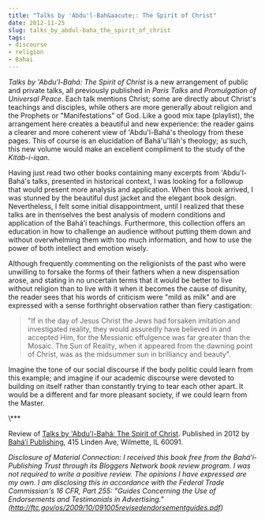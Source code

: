 ```yaml
---
title: "Talks by 'Abdu'l-Bah&aacute;: The Spirit of Christ"
date: 2012-11-25
slug: talks_by_abdul-baha_the_spirit_of_christ
tags:
- discourse
- religion
- Bahai
---
```


_Talks by 'Abdu'l-Bah&aacute;: The Spirit of Christ_ is a new arrangement of
public and private talks, all previously published in _Paris Talks_ and
_Promulgation of Universal Peace_. Each talk mentions Christ; some are directly
about Christ's teachings and disciples, while others are more generally about
religion and the Prophets or "Manifestations" of God. Like a good mix tape
(playlist), the arrangement here creates a beautiful and new experience: the
reader gains a clearer and more coherent view of 'Abdu'l-Bah&aacute;'s theology
from these pages. This of course is an elucidation of
Bah&aacute;'u'll&aacute;h's theology; as such, this new volume would make an
excellent compliment to the study of the _Kit&aacute;b-i-&iacute;qan_.

<!-- truncate -->

Having just read two other books containing many excerpts from
'Abdu'l-Bah&aacute;'s talks, presented in historical context, I was looking for
a followup that would present more analysis and application. When this book
arrived, I was stunned by the beautiful dust jacket and the elegant book design.
Nevertheless, I felt some initial disappointment, until I realized that these
talks are in themselves the best analysis of modern conditions and application
of the Bah&aacute;'&iacute;­ teachings. Furthermore, this collection offers an
education in how to challenge an audience without putting them down and without
overwhelming them with too much information, and how to use the power of both
intellect and emotion wisely.

Although frequently commenting on the religionists of the past who were
unwilling to forsake the forms of their fathers when a new dispensation arose,
and stating in no uncertain terms that it would be better to live without
religion than to live with it when it becomes the cause of disunity, the reader
sees that his words of criticism were "mild as milk" and are expressed with a
sense forthright observation rather than fiery castigation:

> "If in the day of Jesus Christ the Jews had forsaken imitation and
> investigated reality, they would assuredly have believed in and accepted Him,
> for the Messianic effulgence was far greater than the Mosaic. The Sun of
> Reality, when it appeared from the dawning point of Christ, was as the
> midsummer sun in brilliancy and beauty".

Imagine the tone of our social discourse if the body politic could learn from this example;
and imagine if our academic discourse were devoted to building on itself rather than constantly
trying to tear each other apart. It would be a different and far more pleasant society, if we
could learn from the Master.

<div class="text--center">
\***
</div>

Review of <a href=
"http://www.bahaibookstore.com/productdetails.cfm?PC=8619#.ULLY2oawVxc">Talks by
'Abdu'l-Bah&aacute;: The Spirit of Christ</a>. Published in 2012 by <a href=
"http://www.bahaibookstore.com/">Bah&aacute;&#8217;&iacute;­ Publishing</a>, 415 Linden Ave, Wilmette, IL
60091.

_Disclosure of Material Connection: I received this book free from the
Bah&aacute;&#8217;&iacute;­ Publishing Trust through its Bloggers Network book
review program. I was not required to write a positive review. The opinions I
have expressed are my own. I am disclosing this in accordance with the Federal
Trade Commission's 16 CFR, Part 255: "Guides Concerning the Use of Endorsements
and Testimonials in Advertising."
(http://ftc.gov/os/2009/10/091005revisedendorsementguides.pdf)_

